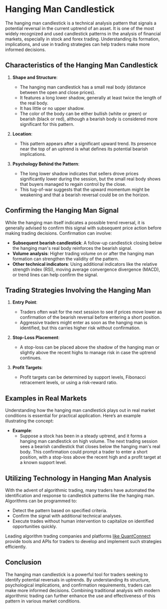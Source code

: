 # Hanging Man Candlestick

The hanging man candlestick is a technical analysis pattern that signals a potential reversal in the current uptrend of an asset. It is one of the most widely recognized and used candlestick patterns in the analysis of financial markets, especially in stock and forex trading. Understanding its formation, implications, and use in trading strategies can help traders make more informed decisions.

## Characteristics of the Hanging Man Candlestick

1. **Shape and Structure**:
   - The hanging man candlestick has a small real body (distance between the open and close prices).
   - It features a long lower shadow, generally at least twice the length of the real body.
   - It has little or no upper shadow.
   - The color of the body can be either bullish (white or green) or bearish (black or red), although a bearish body is considered more significant for this pattern.

2. **Location**:
   - This pattern appears after a significant upward trend. Its presence near the top of an uptrend is what defines its potential bearish implications.

3. **Psychology Behind the Pattern**:
   - The long lower shadow indicates that sellers drove prices significantly lower during the session, but the small real body shows that buyers managed to regain control by the close.
   - This tug-of-war suggests that the upward momentum might be weakening and that a bearish reversal could be on the horizon.

## Confirming the Hanging Man Signal

While the hanging man itself indicates a possible trend reversal, it is generally advised to confirm this signal with subsequent price action before making trading decisions. Confirmation can involve:
- **Subsequent bearish candlestick**: A follow-up candlestick closing below the hanging man's real body reinforces the bearish signal.
- **Volume analysis**: Higher trading volume on or after the hanging man formation can strengthen the validity of the pattern.
- **Other technical indicators**: Using additional indicators like the relative strength index (RSI), moving average convergence divergence (MACD), or trend lines can help confirm the signal.

## Trading Strategies Involving the Hanging Man

1. **Entry Point**:
   - Traders often wait for the next session to see if prices move lower as confirmation of the bearish reversal before entering a short position.
   - Aggressive traders might enter as soon as the hanging man is identified, but this carries higher risk without confirmation.

2. **Stop-Loss Placement**:
   - A stop-loss can be placed above the shadow of the hanging man or slightly above the recent highs to manage risk in case the uptrend continues.

3. **Profit Targets**:
   - Profit targets can be determined by support levels, Fibonacci retracement levels, or using a risk-reward ratio.

## Examples in Real Markets

Understanding how the hanging man candlestick plays out in real market conditions is essential for practical application. Here’s an example illustrating the concept:

- **Example**:
   - Suppose a stock has been in a steady uptrend, and it forms a hanging man candlestick on high volume. The next trading session sees a bearish candlestick that closes below the hanging man's real body. This confirmation could prompt a trader to enter a short position, with a stop-loss above the recent high and a profit target at a known support level.

## Utilizing Technology in Hanging Man Analysis

With the advent of algorithmic trading, many traders have automated the identification and response to candlestick patterns like the hanging man. Algorithms can be programmed to:
- Detect the pattern based on specified criteria.
- Confirm the signal with additional technical analyses.
- Execute trades without human intervention to capitalize on identified opportunities quickly.

Leading algorithm trading companies and platforms [like QuantConnect](https://www.quantconnect.com/) provide tools and APIs for traders to develop and implement such strategies efficiently.

## Conclusion

The hanging man candlestick is a powerful tool for traders seeking to identify potential reversals in uptrends. By understanding its structure, psychological implications, and confirmation requirements, traders can make more informed decisions. Combining traditional analysis with modern algorithmic trading can further enhance the use and effectiveness of this pattern in various market conditions.